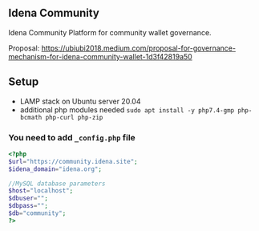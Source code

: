 ## Idena Community
Idena Community Platform for community wallet governance.

Proposal:
https://ubiubi2018.medium.com/proposal-for-governance-mechanism-for-idena-community-wallet-1d3f42819a50

## Setup
* LAMP stack on Ubuntu server 20.04
* additional php modules needed
`sudo apt install -y php7.4-gmp php-bcmath php-curl php-zip`

### You need to add `_config.php` file
```php
<?php
$url="https://community.idena.site";
$idena_domain="idena.org";

//MySQL database parameters
$host="localhost";
$dbuser="";
$dbpass="";
$db="community";
?>
```